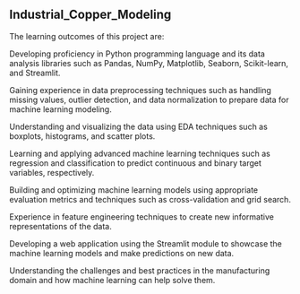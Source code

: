 ## Industrial_Copper_Modeling



The learning outcomes of this project are: 

Developing proficiency in Python programming language and its data analysis libraries such as Pandas, NumPy, Matplotlib, Seaborn, Scikit-learn, and Streamlit.

Gaining experience in data preprocessing techniques such as handling missing values, outlier detection, and data normalization to prepare data for machine learning modeling.

Understanding and visualizing the data using EDA techniques such as boxplots, histograms, and scatter plots.

Learning and applying advanced machine learning techniques such as regression and classification to predict continuous and binary target variables, respectively.

Building and optimizing machine learning models using appropriate evaluation metrics and techniques such as cross-validation and grid search.

Experience in feature engineering techniques to create new informative representations of the data.

Developing a web application using the Streamlit module to showcase the machine learning models and make predictions on new data.

Understanding the challenges and best practices in the manufacturing domain and how machine learning can help solve them.
